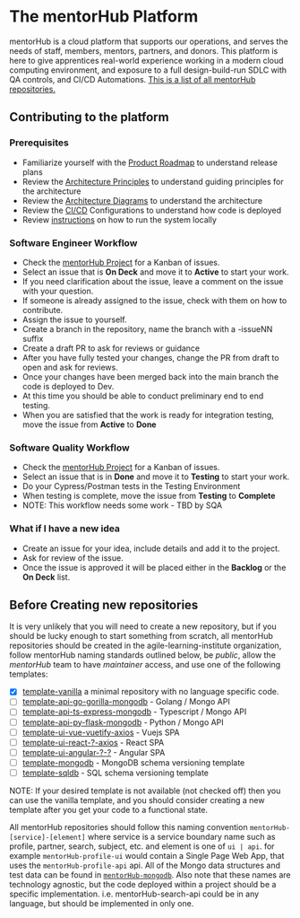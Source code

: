 # The mentorHub Platform

mentorHub is a cloud platform that supports our operations, and serves the needs of staff, members, mentors, partners, and donors. This platform is here to give apprentices real-world experience working in a modern cloud computing environment, and exposure to a full design-build-run SDLC with QA controls, and CI/CD Automations. [This is a list of all mentorHub repositories.](https://github.com/orgs/agile-learning-institute/repositories?q=mentorhub&type=all&sort=name)

## Contributing to the platform

### Prerequisites

- Familiarize yourself with the [Product Roadmap](./specifications/ROADMAP.md) to understand release plans
- Review the [Architecture Principles](./specifications/PRINCIPLES.md) to understand guiding principles for the architecture
- Review the [Architecture Diagrams](./specifications/ARCHITECTURE.md) to understand the architecture
- Review the [CI/CD](./specifications/CICD.md) Configurations to understand how code is deployed
- Review [instructions](./docker-configurations/README.md) on how to run the system locally

### Software Engineer Workflow

- Check the [mentorHub Project](https://github.com/orgs/agile-learning-institute/projects/3/views/2) for a Kanban of issues.
- Select an issue that is **On Deck** and move it to **Active** to start your work.
- If you need clarification about the issue, leave a comment on the issue with your question.
- If someone is already assigned to the issue, check with them on how to contribute.
- Assign the issue to yourself.
- Create a branch in the repository, name the branch with a -issueNN suffix
- Create a draft PR to ask for reviews or guidance
- After you have fully tested your changes, change the PR from draft to open and ask for reviews.
- Once your changes have been merged back into the main branch the code is deployed to Dev.
- At this time you should be able to conduct preliminary end to end testing.
- When you are satisfied that the work is ready for integration testing, move the issue from **Active** to **Done**

### Software Quality Workflow

- Check the [mentorHub Project](https://github.com/orgs/agile-learning-institute/projects/3/views/2) for a Kanban of issues.
- Select an issue that is in **Done** and move it to **Testing** to start your work.
- Do your Cypress/Postman tests in the Testing Environment
- When testing is complete, move the issue from **Testing** to **Complete**
- NOTE: This workflow needs some work - TBD by SQA

### What if I have a new idea

- Create an issue for your idea, include details and add it to the project.
- Ask for review of the issue.
- Once the issue is approved it will be placed either in the **Backlog** or the **On Deck** list.

## Before Creating new repositories

It is very unlikely that you will need to create a new repository, but if you should be lucky enough to start something from scratch, all mentorHub repositories should be created in the agile-learning-institute organization, follow mentorHub naming standards outlined below, be *public*, allow the *mentorHub* team to have *maintainer* access, and use one of the following templates:

- [x] [template-vanilla](https://github.com/agile-learning-institute/template-vanilla) a minimal repository with no language specific code.
- [ ] [template-api-go-gorilla-mongodb](https://github.com/agile-learning-institute/template-api-go-gorilla-mongodb) - Golang / Mongo API
- [ ] [template-api-ts-express-mongodb](https://github.com/agile-learning-institute/template-api-ts-express-mongodb) - Typescript / Mongo API
- [ ] [template-api-py-flask-mongodb](https://github.com/agile-learning-institute/) - Python / Mongo API
- [ ] [template-ui-vue-vuetify-axios](https://github.com/agile-learning-institute/) - Vuejs SPA
- [ ] [template-ui-react-?-axios](https://github.com/agile-learning-institute/) - React SPA
- [ ] [template-ui-angular-?-?](https://github.com/agile-learning-institute/) - Angular SPA
- [ ] [template-mongodb](https://github.com/agile-learning-institute/) - MongoDB schema versioning template
- [ ] [template-sqldb](https://github.com/agile-learning-institute/) - SQL schema versioning template

NOTE: If your desired template is not available (not checked off) then you can use the vanilla template, and you should consider creating a new template after you get your code to a functional state.

All mentorHub repositories should follow this naming convention ```mentorHub-[service]-[element]``` where service is a service boundary name such as profile, partner, search, subject, etc. and element is one of ```ui | api```. for example ```mentorHub-profile-ui``` would contain a Single Page Web App, that uses the ```mentorHub-profile-api``` api. All of the Mongo data structures and test data can be found in [```mentorHub-mongodb```](https://github.com/agile-learning-institute/mentorHub-mongodb). Also note that these names are technology agnostic, but the code deployed within a project should be a specific implementation. i.e. mentorHub-search-api could be in any language, but should be implemented in only one.
